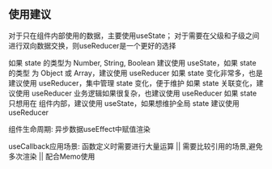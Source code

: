## 使用建议
对于只在组件内部使用的数据，主要使用useState；
对于需要在父级和子级之间进行双向数据交换，则useReducer是一个更好的选择

如果 state 的类型为 Number, String, Boolean 建议使用 useState，如果 state 的类型 为 Object 或 Array，建议使用 useReducer
如果 state 变化非常多，也是建议使用 useReducer，集中管理 state 变化，便于维护
如果 state 关联变化，建议使用 useReducer
业务逻辑如果很复杂，也建议使用 useReducer
如果 state 只想用在 组件内部，建议使用 useState，如果想维护全局 state 建议使用 useReducer

组件生命周期: 异步数据useEffect中赋值渲染

useCallback应用场景: 函数定义时需要进行大量运算 || 需要比较引用的场景,避免多次渲染 || 配合Memo使用